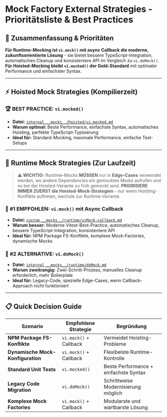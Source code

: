 # Mock Factory External Strategies - Prioritätsliste & Best Practices

## 🎯 **Zusammenfassung & Prioritäten**

**Für Runtime-Mocking ist `vi.mock()` mit async Callback die moderne, zukunftsorientierte Lösung** - sie bietet bessere TypeScript-Integration, automatisches Cleanup und konsistentere API im Vergleich zu `vi.doMock()`. **Für Hoisted-Mocking bleibt `vi.mocked()` der Gold-Standard** mit optimaler Performance und einfachster Syntax.

---

## ⚡ **Hoisted Mock Strategies** (Kompilierzeit)

### 🏆 **BEST PRACTICE: `vi.mocked()`**
- **Datei:** [`internal __mocks__/hoisted/vi.mocked.md`](./internal%20__mocks__/hoisted/vi.mocked.md)
- **Warum optimal:** Beste Performance, einfachste Syntax, automatisches Hoisting, perfekte TypeScript-Typisierung
- **Ideal für:** Standard-Mocking, maximale Performance, einfache Test-Setups

---

## 🚀 **Runtime Mock Strategies** (Zur Laufzeit)

> **⚠️ WICHTIG:** Runtime-Mocks **MÜSSEN** nur in **Edge-Cases** verwendet werden, wo andere Dependencies ein gemocktes Modul aufrufen und es bei der Hoisted-Variante zu früh gemockt wird. **PRIORISIERE IMMER ZUERST die Hoisted-Mock-Strategien** - nur wenn Hoisting-Konflikte auftreten, wechsle zur Runtime-Variante.

### 🥇 **#1 EMPFOHLEN: `vi.mock()` mit Async Callback**
- **Datei:** [`custom __mocks__/runtime/viMock-callback.md`](./custom%20__mocks__/runtime/viMock-callback.md)
- **Warum besser:** Moderne Vitest-Best-Practice, automatisches Cleanup, bessere TypeScript-Integration, konsistentere API
- **Ideal für:** NPM Package FS-Konflikte, komplexe Mock-Factories, dynamische Mocks

### 🥈 **#2 ALTERNATIVE: `vi.doMock()`**
- **Datei:** [`internal __mocks__/runtime/doMock.md`](./internal%20__mocks__/runtime/doMock.md)
- **Warum zweitrangig:** Zwei-Schritt-Prozess, manuelles Cleanup erforderlich, mehr Boilerplate
- **Ideal für:** Legacy-Code, spezielle Edge-Cases, wenn Callback-Approach nicht funktioniert


---

## 📋 **Quick Decision Guide**

| Szenario | Empfohlene Strategie | Begründung |
|----------|---------------------|------------|
| **NPM Package FS-Konflikte** | `vi.mock()` + Callback | Vermeidet Hoisting-Probleme |
| **Dynamische Mock-Konfiguration** | `vi.mock()` + Callback | Flexibelste Runtime-Kontrolle |
| **Standard Unit Tests** | `vi.mocked()` | Beste Performance + einfachste Syntax |
| **Legacy Code Migration** | `vi.doMock()` | Schrittweise Modernisierung möglich |
| **Komplexe Mock Factories** | `vi.mock()` + Callback | Modularste und wartbarste Lösung |
